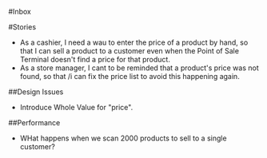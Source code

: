 #Inbox

#Stories
* As a cashier, I need a wau to enter the price of a product by hand, so that I can sell a product to a customer even when the Point of Sale Terminal doesn't find a price for that product.
* As a store manager, I cant to be reminded that a product's price was not  found, so that /i can fix the price list to avoid this happening again.

##Design Issues
* Introduce Whole Value for "price".

##Performance
* WHat happens when we scan 2000 products to sell to a single customer?

